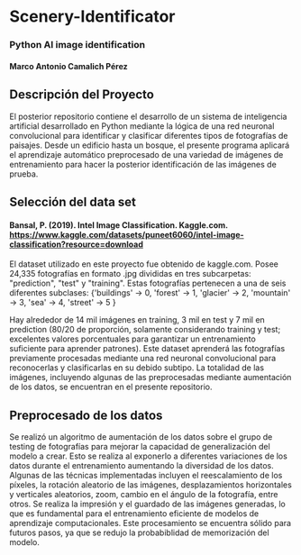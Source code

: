 # Scenery-Identificator
### Python AI image identification
#### Marco Antonio Camalich Pérez
## Descripción del Proyecto
El posterior repositorio contiene el desarrollo de un sistema de inteligencia artificial desarrollado en Python mediante la lógica de una red neuronal convolucional para identificar y clasificar diferentes tipos de fotografías de paisajes. Desde un edificio hasta un bosque, el presente programa aplicará el aprendizaje automático preprocesado de una variedad de imágenes de entrenamiento para hacer la posterior identificación de las imágenes de prueba.
## Selección del data set
#### Bansal, P. (2019). Intel Image Classification. Kaggle.com. https://www.kaggle.com/datasets/puneet6060/intel-image-classification?resource=download
El dataset utilizado en este proyecto fue obtenido de kaggle.com. Posee 24,335 fotografías en formato .jpg divididas en tres subcarpetas: "prediction", "test" y "training". Estas fotografías pertenecen a una de seis diferentes subclases: 
{'buildings' -> 0,
'forest' -> 1,
'glacier' -> 2,
'mountain' -> 3,
'sea' -> 4,
'street' -> 5 }
‌

Hay alrededor de 14 mil imágenes en training, 3 mil en test y 7 mil en prediction (80/20 de proporción, solamente considerando training y test; excelentes valores porcentuales para garantizar un entrenamiento suficiente para aprender patrones). Este dataset aprenderá las fotografías previamente procesadas mediante una red neuronal convolucional para reconocerlas y clasificarlas en su debido subtipo. La totalidad de las imágenes, incluyendo algunas de las preprocesadas mediante aumentación de los datos, se encuentran en el presente repositorio.
## Preprocesado de los datos
Se realizó un algoritmo de aumentación de los datos sobre el grupo de testing de fotografías para mejorar la capacidad de generalización del modelo a crear. Esto se realiza al exponerlo a diferentes variaciones de los datos durante el entrenamiento aumentando la diversidad de los datos. Algunas de las técnicas implementadas incluyen el reescalamiento de los píxeles, la rotación aleatorio de las imágenes, desplazamientos horizontales y verticales aleatorios, zoom, cambio en el ángulo de la fotografía, entre otros. Se realiza la impresión y el guardado de las imágenes generadas, lo que es fundamental para el entrenamiento eficiente de modelos de aprendizaje computacionales. Este procesamiento se encuentra sólido para futuros pasos, ya que se redujo la probabiblidad de memorización del modelo.
